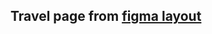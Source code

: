 ## Travel page from [figma layout](https://www.figma.com/file/ClPSP7KCU1NbvxMXA914hlFk/travel-landing-page-jacobvoyles?type=design&node-id=0-1&mode=design)
